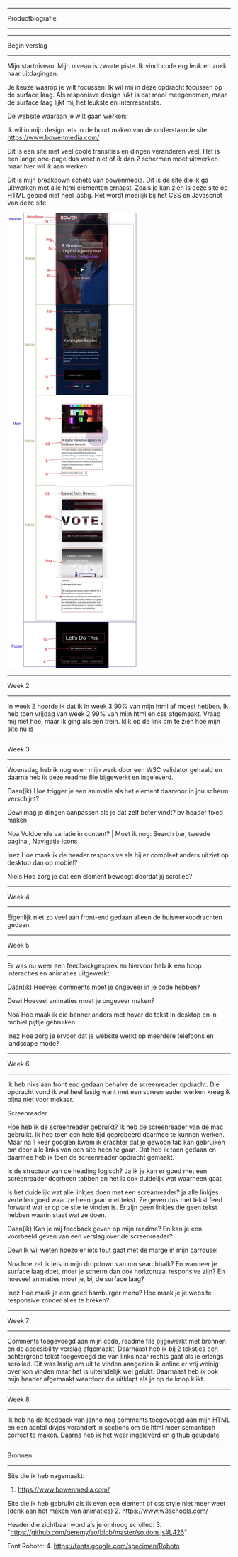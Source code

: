 ****************
Productbiografie
****************

****************
Begin verslag
****************
Mijn startniveau:
Mijn niveau is zwarte piste. Ik vindt code erg leuk en zoek naar uitdagingen.

Je keuze waarop je wilt focussen:
Ik wil mij in deze opdracht focussen op de surface laag. Als responisve design lukt is dat mooi meegenomen, maar de surface laag lijkt mij het leukste en interresantste.

De website waaraan je wilt gaan werken:

Ik wil in mijn design iets in de buurt maken van de onderstaande site:
https://www.bowenmedia.com/

Dit is een site met veel coole transities en dingen veranderen veel. Het is een lange one-page dus weet niet of ik dan 2 schermen moet uitwerken maar hier wil ik aan werken

Dit is mijn breakdown schets van bowenmedia. Dit is de site die ik ga uitwerken met alle html elementen ernaast. Zoals je kan zien is deze site op HTML gebied niet heel lastig. Het wordt moeilijk bij het CSS en Javascript van deze site.

![Screenshot](breakdownSchets.jpg)


******
Week 2
******

In week 2 hoorde ik dat ik in week 3 90% van mijn html af moest hebben. Ik heb toen vrijdag van week 2 99% van mijn html en css afgemaakt. Vraag mij niet hoe, maar ik ging als een trein. klik op de link om te zien hoe mijn site nu is

******
Week 3
******

Woensdag heb ik nog even mijn werk door een W3C validator gehaald en daarna heb ik deze readme file bijgewerkt en ingeleverd.

Daan(ik)
Hoe trigger je een animatie als het element daarvoor in jou scherm verschijnt?

Dewi
mag je dingen aanpassen als je dat zelf beter vindt? bv header fixed maken

Noa
Voldoende variatie in content?  | Moet ik nog: Search bar, tweede pagina , Navigatie icons

Inez
Hoe maak ik de header responsive als hij er compleet anders uitziet op desktop dan op mobiel?

Niels
Hoe zorg je dat een element beweegt doordat jij scrolled?


******
Week 4
******

Eigenlijk niet zo veel aan front-end gedaan alleen de huiswerkopdrachten gedaan.

******
Week 5
******

Er was nu weer een feedbackgesprek en hiervoor heb ik een hoop interacties en animaties uitgewerkt

Daan(ik)
Hoeveel comments moet je ongeveer in je code hebben?

Dewi
Hoeveel animaties moet je ongeveer maken?

Noa
Hoe maak ik die banner anders met hover de tekst in desktop en in mobiel pijtlje gebruiken

Inez
Hoe zorg je ervoor dat je website werkt op meerdere telefoons en landscape mode?

******
Week 6
******

Ik heb niks aan front end gedaan behalve de screenreader opdracht. Die opdracht vond ik wel heel lastig want met een screenreader werken kreeg ik bijna niet voor mekaar.

Screenreader

Hoe heb ik de screenreader gebruikt?
Ik heb de screenreader van de mac gebruikt. Ik heb toen een hele tijd geprobeerd daarmee te kunnen werken. Maar na 1 keer googlen kwam ik erachter dat je gewoon tab kan gebruiken om door alle links van een site heen te gaan. Dat heb ik toen gedaan en daarmee heb ik toen de screenreader opdracht gemaakt.

Is de structuur van de heading logisch?
Ja ik je kan er goed met een screenreader doorheen tabben en het is ook duidelijk wat waarheen gaat.

Is het duidelijk wat alle linkjes doen met een screanreader?
ja alle linkjes vertellen goed waar ze heen gaan met tekst. Ze geven dus met tekst feed forward wat er op de site te vinden is. Er zijn geen linkjes die geen tekst hebben waarin staat wat ze doen.

Daan(ik)
Kan je mij feedback geven op mijn readme? En kan je een voorbeeld geven van een verslag over de screenreader?

Dewi
Ik wil weten hoezo er iets fout gaat met de marge in mijn carrousel

Noa
hoe zet ik iets in mijn dropdown van mn searchbalk? En wanneer je surface laag doet, moet je scherm dan ook horizontaal responsive zijn? En hoeveel animaties moet je, bij de surface laag?

Inez
Hoe maak je een goed hamburger menu? Hoe maak je je website responsive zonder alles te breken?

******
Week 7
******

Comments toegevoegd aan mijn code, readme file bijgewerkt met bronnen en de accesibility verslag afgemaakt. Daarnaast heb ik bij 2 tekstjes een achtergrond tekst toegevoegd die van links naar rechts gaat als je erlangs scrolled. Dit was lastig om uit te vinden aangezien ik online er vrij weinig over kon vinden maar het is uiteindelijk wel gelukt.
Daarnaast heb ik ook mijn header afgemaakt waardoor die uitklapt als je op de knop klikt.

******
Week 8
******

Ik heb na de feedback van janno nog comments toegevoegd aan mijn HTML en een aantal divjes verandert in sections om de html meer semantisch correct te maken. Daarna heb ik het weer ingeleverd en github geupdate

********
Bronnen:
********

Site die ik heb nagemaakt:
1. https://www.bowenmedia.com/

Site die ik heb gebruikt als ik even een element of css style niet meer weet (denk aan het maken van animaties)
2. https://www.w3schools.com/

Header die zichtbaar word als je omhoog scrolled:
3. "https://github.com/qeremy/so/blob/master/so.dom.js#L426"

Font Roboto:
4. https://fonts.google.com/specimen/Roboto

